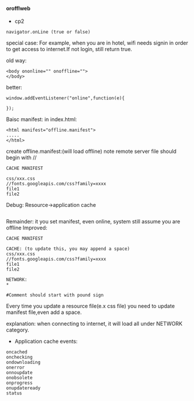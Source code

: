 #### orofflweb
- cp2
```
navigator.onLine (true or false)
```
special case: For example, when you are in hotel, wifi needs signin in order to get access to internet.If not login, still return true.

old way:
```
<body ononline="" onoffline="">
</body>
```
better:
```
window.addEventListener("online",function(e){

});

```

Baisc manifest:
in index.html:
```
<html manifest="offline.manifest">
.....
</html>
```

create offline.manifest:(will load offline) note remote server file should begin with //
```
CACHE MANIFEST

css/xxx.css
//fonts.googleapis.com/css?family=xxxx
file1
file2
```
Debug: Resource->application cache
```
```
Remainder: it you set manifest, even online, system still assume you are offline
Improved:
```
CACHE MANIFEST

CACHE: (to update this, you may append a space)
css/xxx.css
//fonts.googleapis.com/css?family=xxxx
file1
file2

NETWORK:
*

#Comment should start with pound sign
```
Every time you update a resource file(e.x css file) you need to update manifest file,even add a space.

explanation:
when connecting to internet, it will load all under NETWORK category.

- Application cache
events:
```
oncached
onchecking
ondownloading
onerror
onnoupdate
onobsolete
onprogress
onupdateready
status
```
